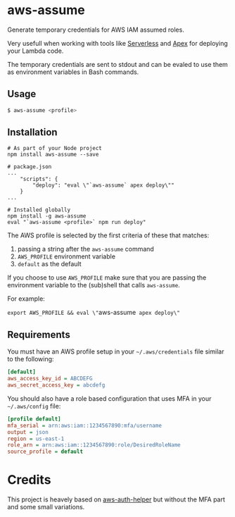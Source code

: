 # aws-assume

Generate temporary credentials for AWS IAM assumed roles.

Very usefull when working with tools like [Serverless](http://serverless.com/) and
[Apex](http://apex.run/) for deploying your Lambda code.

The temporary credentials are sent to stdout and can be evaled to use them
as environment variables in Bash commands.

## Usage

```bash
$ aws-assume <profile>
```

## Installation
```
# As part of your Node project
npm install aws-assume --save

# package.json
...
    "scripts": {
        "deploy": "eval \"`aws-assume` apex deploy\""
    }
...
```

```
# Installed globally
npm install -g aws-assume
eval "`aws-assume <profile>` npm run deploy"
```

The AWS profile is selected by the first criteria of these that matches:

1. passing a string after the `aws-assume` command
2. `AWS_PROFILE` environment variable
3. `default` as the default

If you choose to use `AWS_PROFILE` make sure that you are passing the environment
variable to the (sub)shell that calls `aws-assume`.

For example:

`export AWS_PROFILE && eval \"`aws-assume` apex deploy\"`

## Requirements

You must have an AWS profile setup in your `~/.aws/credentials` file similar to
the following:

```ini
[default]
aws_access_key_id = ABCDEFG
aws_secret_access_key = abcdefg
```

You should also have a role based configuration that uses MFA in your
`~/.aws/config` file:

```ini
[profile default]
mfa_serial = arn:aws:iam::1234567890:mfa/username
output = json
region = us-east-1
role_arn = arn:aws:iam::1234567890:role/DesiredRoleName
source_profile = default
```

# Credits

This project is heavely based on [aws-auth-helper](https://github.com/CoffeeAndCode/aws-auth-helper) but without the MFA part and some small variations.
